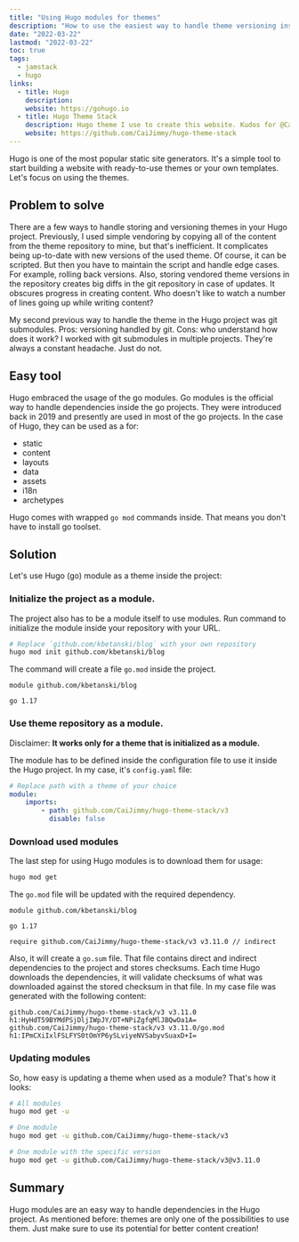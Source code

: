 ```yaml
---
title: "Using Hugo modules for themes"
description: "How to use the easiest way to handle theme versioning inside your Hugo website."
date: "2022-03-22"
lastmod: "2022-03-22"
toc: true
tags:
  - jamstack
  - hugo
links:
  - title: Hugo
    description: 
    website: https://gohugo.io 
  - title: Hugo Theme Stack
    description: Hugo theme I use to create this website. Kudos for @CaiJimmy!
    website: https://github.com/CaiJimmy/hugo-theme-stack
---
```


Hugo is one of the most popular static site generators. It's a simple tool to
start building a website with ready-to-use themes or your own templates. Let's
focus on using the themes.

## Problem to solve

There are a few ways to handle storing and versioning themes in your Hugo
project. Previously, I used simple vendoring by copying all of the content from
the theme repository to mine, but that's inefficient. It complicates being
up-to-date with new versions of the used theme. Of course, it can be scripted.
But then you have to maintain the script and handle edge cases. For example,
rolling back versions. Also, storing vendored theme versions in the repository
creates big diffs in the git repository in case of updates. It obscures progress
in creating content. Who doesn't like to watch a number of lines going up while
writing content?

My second previous way to handle the theme in the Hugo project was git
submodules. Pros: versioning handled by git. Cons: who understand how does it
work? I worked with git submodules in multiple projects. They're always a
constant headache. Just do not.

## Easy tool

Hugo embraced the usage of the go modules. Go modules is the official way to
handle dependencies inside the go projects. They were introduced back in 2019
and presently are used in most of the go projects. In the case of Hugo, they can
be used as a for:
- static
- content
- layouts
- data
- assets
- i18n
- archetypes

Hugo comes with wrapped `go mod` commands inside. That means you don't have to
install go toolset.

## Solution

Let's use Hugo (go) module as a theme inside the project:

### Initialize the project as a module.

The project also has to be a module itself to use modules. Run command to
initialize the module inside your repository with your URL.
```bash {linenos=false}
# Replace `github.com/kbetanski/blog` with your own repository
hugo mod init github.com/kbetanski/blog
```

The command will create a file `go.mod` inside the project.

```
module github.com/kbetanski/blog

go 1.17
```

### Use theme repository as a module.

Disclaimer: **It works only for a theme that is initialized as a module.**

The module has to be defined inside the configuration file to use it inside the
Hugo project. In my case, it's `config.yaml` file:

```yaml
# Replace path with a theme of your choice
module:
    imports:
        - path: github.com/CaiJimmy/hugo-theme-stack/v3
          disable: false
```

### Download used modules

The last step for using Hugo modules is to download them for usage:
```bash {linenos=false}
hugo mod get
```

The `go.mod` file will be updated with the required dependency.

```
module github.com/kbetanski/blog

go 1.17

require github.com/CaiJimmy/hugo-theme-stack/v3 v3.11.0 // indirect
```

Also, it will create a `go.sum` file. That file contains direct and indirect
dependencies to the project and stores checksums. Each time Hugo downloads the
dependencies, it will validate checksums of what was downloaded against the
stored checksum in that file. In my case file was generated with the following
content:

```
github.com/CaiJimmy/hugo-theme-stack/v3 v3.11.0 h1:HyHdT59BYMdPSjDljIWpJY/DT+NPiZgfqMlJBQwOa1A=
github.com/CaiJimmy/hugo-theme-stack/v3 v3.11.0/go.mod h1:IPmCXiIxlFSLFYS0tOmYP6ySLviyeNVSabyvSuaxD+I=
```

### Updating modules

So, how easy is updating a theme when used as a module? That's how it looks:

```bash {linenos=false}
# All modules
hugo mod get -u

# One module
hugo mod get -u github.com/CaiJimmy/hugo-theme-stack/v3

# One module with the specific version
hugo mod get -u github.com/CaiJimmy/hugo-theme-stack/v3@v3.11.0
```

## Summary

Hugo modules are an easy way to handle dependencies in the Hugo project. As
mentioned before: themes are only one of the possibilities to use them.
Just make sure to use its potential for better content creation!
